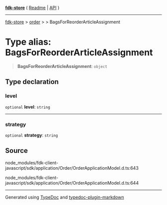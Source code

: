 [**fdk-store**](../../../README.md) ( [Readme](../../../README.md) \| [API](../../../API.md) )

---

[fdk-store](../../../API.md) > [order](../../README.md) > [<internal>](../README.md) > BagsForReorderArticleAssignment

# Type alias: BagsForReorderArticleAssignment

> **BagsForReorderArticleAssignment**: `object`

## Type declaration

### level

`optional` **level**: `string`

---

### strategy

`optional` **strategy**: `string`

## Source

node_modules/fdk-client-javascript/sdk/application/Order/OrderApplicationModel.d.ts:643

node_modules/fdk-client-javascript/sdk/application/Order/OrderApplicationModel.d.ts:644

---

Generated using [TypeDoc](https://typedoc.org/) and [typedoc-plugin-markdown](https://www.npmjs.com/package/typedoc-plugin-markdown)
